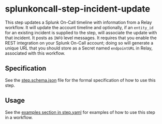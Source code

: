 # splunkoncall-step-incident-update

This step updates a Splunk On-Call timeline with information from a Relay workflow.  It will update the account timeline and optionally, if an `entity_id` for an existing incident is supplied to the step, will associate the update with that incident. It posts as `INFO` level messages. It requires that you enable the REST integration on your Splunk On-Call account; doing so will generate a unique URL that you should store as a Secret named `endpointURL` in Relay, associated with this workflow.

## Specification

See the [step.schema.json](https://github.com/relay-integrations/relay-splunkoncall/blob/master/steps/incident-update/spec.schema.json) file for the formal specification of how to use this step.

## Usage

See the [examples section in step.yaml](https://github.com/relay-integrations/relay-splunkoncall/blob/master/steps/incident-update/step.yaml) for examples of how to use this step in a workflow.
